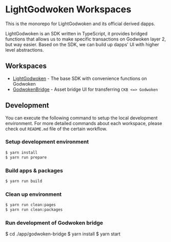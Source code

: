 # LightGodwoken Workspaces

This is the monorepo for LightGodwoken and its official derived dapps.

LightGodwoken is an SDK written in TypeScript, it provides bridged functions that allows us to make specific transactions on Godwoken layer 2, but way easier. Based on the SDK, we can build up dapps' UI with higher level abstractions.

## Workspaces

- [LightGodwoken](packages/light-godwoken) - The base SDK with convenience functions on Godwoken
- [GodwokenBridge](apps/godwoken-bridge) - Asset bridge UI for transferring `CKB <=> Godwoken`

## Development

You can execute the following command to setup the local development environment.
For more detailed commands about each workspace, please check out `README.md` file of the certain workflow.

### Setup development environment
```bash
$ yarn install
$ yarn run prepare
``` 

### Build apps & packages
```bash
$ yarn run build
```

### Clean up environment
```bash
$ yarn run clean:pages
$ yarn run clean:packages
```


### Run development of Godwoken bridge
$ cd ./app/godwoken-bridge
$ yarn install
$ yarn start

